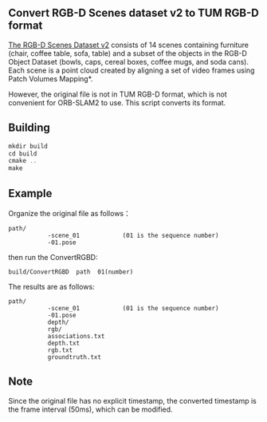 ## Convert RGB-D Scenes dataset v2 to TUM RGB-D format

[The RGB-D Scenes Dataset v2](https://rgbd-dataset.cs.washington.edu/dataset/rgbd-scenes-v2/) consists of 14 scenes containing furniture  (chair, coffee table, sofa, table) and a subset of the objects in the  RGB-D Object Dataset (bowls, caps, cereal boxes, coffee mugs, and soda  cans). Each scene is a point cloud created by aligning a set of video  frames using Patch Volumes Mapping*.

However, the original file is not in TUM RGB-D format, which is not convenient for ORB-SLAM2 to use. This script converts its format.

## Building

```c++
mkdir build
cd build 
cmake ..
make
```

## Example

Organize the original file as follows：

```
path/
		   -scene_01            (01 is the sequence number)
		   -01.pose
```

then run the ConvertRGBD:

```
build/ConvertRGBD  path  01(number)
```

The results are as follows:

```
path/
		   -scene_01            (01 is the sequence number)
		   -01.pose
		   depth/
		   rgb/
		   associations.txt
		   depth.txt
		   rgb.txt
		   groundtruth.txt
```

## Note

Since the original file has no explicit timestamp, the converted timestamp is the frame interval (50ms), which can be modified.
